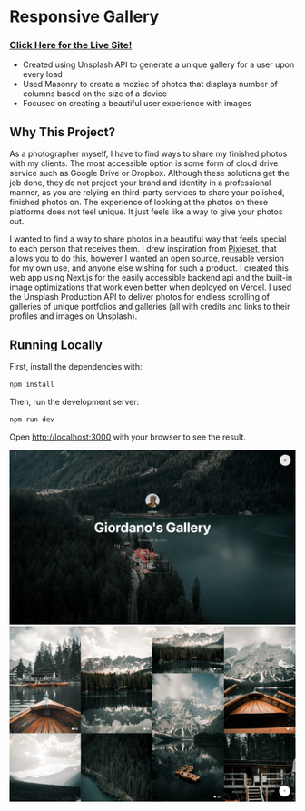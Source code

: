 # Responsive Gallery
### [Click Here for the Live Site!](https://responsive-gallery-chi.vercel.app)
- Created using Unsplash API to generate a unique gallery for a user upon every load
- Used Masonry to create a moziac of photos that displays number of columns based on the size of a device
- Focused on creating a beautiful user experience with images

## Why This Project?
As a photographer myself, I have to find ways to share my finished photos with my clients. The most accessible option is some form of cloud drive service such as Google Drive or Dropbox. Although these solutions get the job done, they do not project your brand and identity in a professional manner, as you are relying on third-party services to share your polished, finished photos on. The experience of looking at the photos on these platforms does not feel unique. It just feels like a way to give your photos out.

I wanted to find a way to share photos in a beautiful way that feels special to each person that receives them. I drew inspiration from [Pixieset](https://pixieset.com), that allows you to do this, however I wanted an open source, reusable version for my own use, and anyone else wishing for such a product. I created this web app using Next.js for the easily accessible backend api and the built-in image optimizations that work even better when deployed on Vercel. I used the Unsplash Production API to deliver photos for endless scrolling of galleries of unique portfolios and galleries (all with credits and links to their profiles and images on Unsplash).

## Running Locally
First, install the dependencies with:
```bash
npm install
```

Then, run the development server:

```bash
npm run dev
```

Open [http://localhost:3000](http://localhost:3000) with your browser to see the result.

![Center Image](sample/image1.jpg)
![Gallery Section](sample/image2.jpg)
